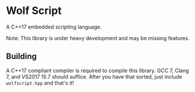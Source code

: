 # Wolf Script
A C++17 embedded scripting language.

Note: This library is under heavy development and may be missing features.

## Building
A C++17 compliant compiler is required to compile this library. GCC 7, Clang 7, and VS2017 15.7 should suffice.
After you have that sorted, just include `wolfscript.hpp` and that's it!
